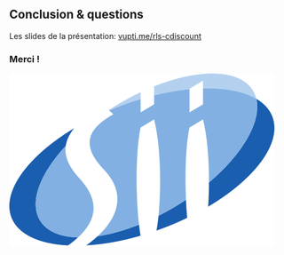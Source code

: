 ## Conclusion & questions
<!-- .slide: style="text-align:center;" data-state="nologo-slide" -->

Les slides de la présentation: 
[vupti.me/rls-cdiscount](https://vupti.me/rls-cdiscount)<!-- .element style="font-size:1.2em;" -->

### Merci !

![Sponsors SII](./revealjs/images/logo-sii.svg)<!-- .element style="width:20%;" -->
<!-- .slide: style="text-align: center;" -->
